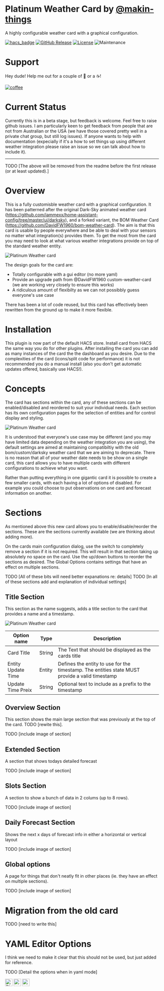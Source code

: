 # Platinum Weather Card by [@makin-things](https://www.github.com/makin-things)

A highly configurable weather card with a graphical configuration.

[![hacs_badge](https://img.shields.io/badge/HACS-Default-orange.svg?style=for-the-badge)](https://github.com/hacs/integration)
[![GitHub Release][releases-shield]][releases]
[![License][license-shield]](LICENSE.md)
![Maintenance](https://img.shields.io/maintenance/yes/2022?style=for-the-badge)

# Support

Hey dude! Help me out for a couple of :beers: or a :coffee:!

[![coffee](https://www.buymeacoffee.com/assets/img/custom_images/black_img.png)](https://www.buymeacoffee.com/theOzzieRat)

# Current Status

Currently this is in a beta stage, but feedback is welcome. Feel free to raise github issues. I am particularly keen to get feedback from people that are not from Australian or the USA (we have those covered pretty well in a private chat group, but still log issues). If anyone wants to help with documentation (expecially if it's a how to set things up using different weather integration please raise an issue so we can talk about how to include it).

---

TODO [The above will be removed from the readme before the first release (or at least updated).]

# Overview

This is a fully customisble weather card with a graphical configuration. It has been patterned after the original Dark-Sky animated weather card (https://github.com/iammexx/home-assistant-config/tree/master/ui/darksky), and a forked variant, the BOM Weather Card (https://github.com/DavidFW1960/bom-weather-card). The aim is that this card is usable by people everywhere and be able to deal with your sensors no matter what integration(s) provides them. To get the most from the card you may need to look at what various weather integrations provide on top of the standard weather entity.

![Platinum Weather card](https://raw.githubusercontent.com/Makin-Things/platinum-weather-card/master/images/platinum-weather-card.png)

The design goals for the card are:

- Totally configurable with a gui editor (no more yaml)
- Provide an upgrade path from @DavidFW1960 custom-weather-card (we are working very closely to ensure this works)
- A ridiculous amount of flexibilty as we can not possibbly guess everyone's use case

There has been a lot of code reused, but this card has effectively been rewritten from the ground up to make it more flexible.

# Installation

This plugin is now part of the default HACS store. Install card from HACS the same way you do for other plugins. After installing the card you can add as many instances of the card the the dashboard as you desire. Due to the complexities of the card (icons/split code for performance) it is not recommended you do a manual install (also you don't get automatic updates offered, basically use HACS!).

# Concepts

The card has sections within the card, any of these sections can be enabled/disabled and reordered to suit your individual needs. Each section has its own configuration pages for the selection of entities and for control display and styling.

![Platinum Weather card](https://raw.githubusercontent.com/Makin-Things/platinum-weather-card/master/images/all-sections-highlighted.png)

It is understood that everyone's use case may be different (and you may have limited data depending on the weather integration you are using), the default settings are aimed at maintaining compatibiltiy with the old bom/custom/darksky weather card that we are aiming to deprecate.
There is no reason that all of your weather date needs to be show on a single card, this card allows you to have multiple cards with different configurations to achieve what you want.

Rather than putting everything in one gigantic card it is possible to create a few smaller cards, with each having a lot of options of disabled. For example you could choose to put observations on one card and forecast information on another.

# Sections

As mentioned above this new card allows you to enable/disable/reorder the sections. These are the sections currently available (we are thinking about adding more).

On the cards main configuration dialog, use the switch to completely remove a section if it is not required. This will result in that section taking up absolutely no space on the card. Use the up/down buttons to reorder the sections as desired. The Global Options contains settings that have an effect on multiple sections.

TODO [All of these bits will need better expanations re: details]
TODO [In all of these sections add and explanation of individual settings]

## Title Section

This section as the name suggests, adds a title section to the card that provides a name and a timestamp.

![Platinum Weather card](https://raw.githubusercontent.com/Makin-Things/platinum-weather-card/master/images/title-section-highlighted.png)

| Option name        | Type   | Description                                                                                    |
| ------------------ | ------ | ---------------------------------------------------------------------------------------------- |
| Card Title         | String | The Text that should be displayed as the cards title                                           |
| Entity Update Time | Entity | Defines the entity to use for the timestamp. The entities state MUST provide a valid timestamp |
| Update Time Preix  | String | Optional text to include as a prefix to the timestamp                                          |

## Overview Section

This section shows the main large section that was previously at the top of the card. TODO [rewite this].

TODO [include image of section]

## Extended Section

A section that shows todays detailed forecast

TODO [include image of section]

## Slots Section

A section to show a bunch of data in 2 colums (up to 8 rows).

TODO [include image of section]

## Daily Forecast Section

Shows the next x days of forecast info in either a horizontal or vertical layout

TODO [include image of section]

## Global options

A page for things that don't neatly fit in other places (ie. they have an effect on multiple sections).

TODO [include image of section]

# Migration from the old card

TODO [need to write this]

# YAML Editor Options

I think we need to make it clear that this should not be used, but just added for reference.

TODO [Detail the options when in yaml mode]

<picture>
  <source media="(prefers-color-scheme: light)" srcset="https://raw.githubusercontent.com/Makin-Things/platinum-weather-card/master/images/pencil-black.svg">
  <source media="(prefers-color-scheme: dark)" srcset="https://raw.githubusercontent.com/Makin-Things/platinum-weather-card/master/images/pencil-white.svg">
  <img alt="Shows an illustrated sun in light color mode and a moon with stars in dark color mode."  width="24">
</picture>

<img src="https://raw.githubusercontent.com/Makin-Things/platinum-weather-card/master/images/pencil-current.svg" width="24">

<img src="https://raw.githubusercontent.com/Makin-Things/platinum-weather-card/master/images/pencil.svg" width="24">

[license-shield]: https://img.shields.io/github/license/makin-things/platinum-weather-card.svg?style=for-the-badge
[releases-shield]: https://img.shields.io/github/release/makin-things/platinum-weather-card.svg?style=for-the-badge
[releases]: https://github.com/makin-things/platinum-weather-card/releases
